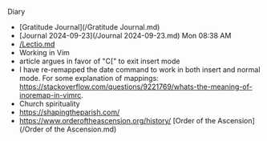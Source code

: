 Diary 

- [Gratitude Journal](/Gratitude Journal.md)
- [Journal 2024-09-23](/Journal 2024-09-23.md) Mon 08:38 AM
- [/Lectio.md](/Lectio.md)
- Working in Vim
- article argues in favor of "C[" to exit insert mode
- I have re-remapped the date command to work in both insert and normal mode. For some explanation of mappings: https://stackoverflow.com/questions/9221769/whats-the-meaning-of-inoremap-in-vimrc.
- Church spirituality
- https://shapingtheparish.com/
- https://www.orderoftheascension.org/history/  [Order of the Ascension](/Order of the Ascension.md)
